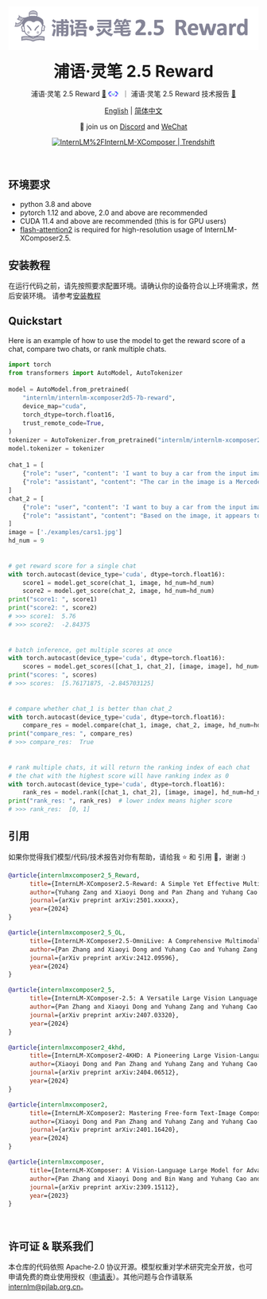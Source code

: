 <p align="center">
    <img src="assets/logo_cn.png" width="650"/>
</p>
<p align="center">
    <b><font size="6"> 浦语·灵笔 2.5 Reward</font></b>
</p>


<div align="center">
        浦语·灵笔 2.5 Reward <a href="https://huggingface.co/internlm/internlm-xcomposer2d5-7b-reward">🤗</a> <a href="https://modelscope.cn/models/Shanghai_AI_Laboratory/internlm-xcomposer2d5-7b-reward"><img src="../assets/modelscope_logo.png" width="20px"></a> &nbsp｜ 浦语·灵笔 2.5 Reward 技术报告 <a href="https://arxiv.org/abs/2501.xxxx">  📄 </a>  
 

[English](./README.md) | [简体中文](./README_CN.md)

</div>

<p align="center">
    👋 join us on <a href="https://discord.gg/xa29JuW87d" target="_blank">Discord</a> and <a href="https://r.vansin.top/?r=internwx" target="_blank">WeChat</a>
</p>

<p align="center">
<a href="https://trendshift.io/repositories/5245" target="_blank"><img src="https://trendshift.io/api/badge/repositories/5245" alt="InternLM%2FInternLM-XComposer | Trendshift" style="width: 250px; height: 55px;" width="250" height="55"/></a>
</p>

<br>

## 环境要求

- python 3.8 and above
- pytorch 1.12 and above, 2.0 and above are recommended
- CUDA 11.4 and above are recommended (this is for GPU users)
- [flash-attention2](https://github.com/Dao-AILab/flash-attention) is required for high-resolution usage of InternLM-XComposer2.5.
  <br>

## 安装教程

在运行代码之前，请先按照要求配置环境。请确认你的设备符合以上环境需求，然后安装环境。 请参考[安装教程](../docs/install.md)

## Quickstart

Here is an example of how to use the model to get the reward score of a chat, compare two chats, or rank multiple chats.

```python
import torch
from transformers import AutoModel, AutoTokenizer

model = AutoModel.from_pretrained(
    "internlm/internlm-xcomposer2d5-7b-reward", 
    device_map="cuda", 
    torch_dtype=torch.float16, 
    trust_remote_code=True,
)
tokenizer = AutoTokenizer.from_pretrained("internlm/internlm-xcomposer2d5-7b-reward", trust_remote_code=True)
model.tokenizer = tokenizer

chat_1 = [
    {"role": "user", "content": 'I want to buy a car from the input image, analyze the advantages and weaknesses.'},
    {"role": "assistant", "content": "The car in the image is a Mercedes-Benz G-Class. This is a luxury SUV known for its ruggedness, off-road capability, and iconic boxy design. Here's an analysis of its advantages and weaknesses: Advantages: Off-road capability: The G-Class is built on a robust ladder frame chassis and has a powerful engine, making it highly capable in off-road conditions. It features a low-range transfer case, locking differentials, and a high ground clearance. Luxury and comfort: Despite its rugged exterior, the G-Class offers a luxurious interior with high-quality materials, comfortable seats, and advanced technology features. Iconic design: The distinctive boxy shape of the G-Class has made it a cult classic. It's instantly recognizable and has a timeless appeal. Strong resale value: Due to its exclusivity and desirability, the G-Class tends to hold its value well over time. Weaknesses: Fuel efficiency: The G-Class is not known for its fuel efficiency, especially with the larger engine options. Ride quality: The firm suspension is designed for off-road performance, which can make the ride a bit bumpy on paved roads. Price: The G-Class is a very expensive vehicle, even for a luxury SUV. Size and maneuverability: The large size of the G-Class can make it challenging to park and maneuver in tight spaces."}
]
chat_2 = [
    {"role": "user", "content": 'I want to buy a car from the input image, analyze the advantages and weaknesses.'},
    {"role": "assistant", "content": "Based on the image, it appears to be a Ferrari F8 Tributo. Advantages: Performance: Ferraris are renowned for their exceptional performance. The F8 Tributo is no exception, boasting a powerful twin-turbocharged V8 engine that delivers exhilarating acceleration and top speed. Handling: Ferraris are known for their precise handling and agility. The F8 Tributo continues this tradition, with advanced aerodynamics and sophisticated suspension systems ensuring a thrilling driving experience. Design: Ferrari is synonymous with iconic and head-turning designs. The F8 Tributo is a testament to this, featuring sleek lines, aggressive styling, and a captivating presence. Exclusivity: Owning a Ferrari is a status symbol. It represents luxury, exclusivity, and a passion for high-performance automobiles. Weaknesses: Price: Ferraris come with a hefty price tag. The F8 Tributo is no exception, making it an investment for those with significant financial resources. Fuel Efficiency: High-performance sports cars like the F8 Tributo are not known for their fuel efficiency. You can expect lower miles per gallon compared to everyday vehicles. Maintenance Costs: Owning a Ferrari comes with associated maintenance costs, which can be higher than those for regular cars. Practicality: The F8 Tributo is primarily a two-seater sports car, making it less practical for everyday use or carrying passengers. Ride Comfort: While the F8 Tributo offers a thrilling driving experience, its stiff suspension might not be ideal for long-distance comfort."}
]
image = ['./examples/cars1.jpg']
hd_num = 9


# get reward score for a single chat
with torch.autocast(device_type='cuda', dtype=torch.float16):
    score1 = model.get_score(chat_1, image, hd_num=hd_num)
    score2 = model.get_score(chat_2, image, hd_num=hd_num)
print("score1: ", score1)
print("score2: ", score2)
# >>> score1:  5.76
# >>> score2:  -2.84375


# batch inference, get multiple scores at once
with torch.autocast(device_type='cuda', dtype=torch.float16):
    scores = model.get_scores([chat_1, chat_2], [image, image], hd_num=hd_num)
print("scores: ", scores)
# >>> scores:  [5.76171875, -2.845703125]


# compare whether chat_1 is better than chat_2
with torch.autocast(device_type='cuda', dtype=torch.float16):
    compare_res = model.compare(chat_1, image, chat_2, image, hd_num=hd_num)
print("compare_res: ", compare_res)
# >>> compare_res:  True


# rank multiple chats, it will return the ranking index of each chat
# the chat with the highest score will have ranking index as 0
with torch.autocast(device_type='cuda', dtype=torch.float16):
    rank_res = model.rank([chat_1, chat_2], [image, image], hd_num=hd_num)
print("rank_res: ", rank_res)  # lower index means higher score
# >>> rank_res:  [0, 1]  
```

## 引用

如果你觉得我们模型/代码/技术报告对你有帮助，请给我 ⭐ 和 引用 📝，谢谢 :)

```BibTeX
@article{internlmxcomposer2_5_Reward,
      title={InternLM-XComposer2.5-Reward: A Simple Yet Effective Multi-Modal Reward Model}, 
      author={Yuhang Zang and Xiaoyi Dong and Pan Zhang and Yuhang Cao and Ziyu Liu and Shengyuan Ding and Shenxi Wu and Yubo Ma and Haodong Duan and Wenwei Zhang and Kai Chen and Dahua Lin and Jiaqi Wang},
      journal={arXiv preprint arXiv:2501.xxxxx},
      year={2024}
}
```

```BibTeX
@article{internlmxcomposer2_5_OL,
      title={InternLM-XComposer2.5-OmniLive: A Comprehensive Multimodal System for Long-term Streaming Video and Audio Interactions}, 
      author={Pan Zhang and Xiaoyi Dong and Yuhang Cao and Yuhang Zang and Rui Qian and Xilin Wei and Lin Chen and Yifei Li and Junbo Niu and Shuangrui Ding and Qipeng Guo and Haodong Duan and Xin Chen and Han Lv and Zheng Nie and Min Zhang and Bin Wang and Wenwei Zhang and Xinyue Zhang and Jiaye Ge and Wei Li and Jingwen Li and Zhongying Tu and Conghui He and Xingcheng Zhang and Kai Chen and Yu Qiao and Dahua Lin and Jiaqi Wang},
      journal={arXiv preprint arXiv:2412.09596},
      year={2024}
}
```

```BibTeX
@article{internlmxcomposer2_5,
      title={InternLM-XComposer-2.5: A Versatile Large Vision Language Model Supporting Long-Contextual Input and Output}, 
      author={Pan Zhang and Xiaoyi Dong and Yuhang Zang and Yuhang Cao and Rui Qian and Lin Chen and Qipeng Guo and Haodong Duan and Bin Wang and Linke Ouyang and Songyang Zhang and Wenwei Zhang and Yining Li and Yang Gao and Peng Sun and Xinyue Zhang and Wei Li and Jingwen Li and Wenhai Wang and Hang Yan and Conghui He and Xingcheng Zhang and Kai Chen and Jifeng Dai and Yu Qiao and Dahua Lin and Jiaqi Wang},
      journal={arXiv preprint arXiv:2407.03320},
      year={2024}
}
```

```BibTeX
@article{internlmxcomposer2_4khd,
      title={InternLM-XComposer2-4KHD: A Pioneering Large Vision-Language Model Handling Resolutions from 336 Pixels to 4K HD},
      author={Xiaoyi Dong and Pan Zhang and Yuhang Zang and Yuhang Cao and Bin Wang and Linke Ouyang and Songyang Zhang and Haodong Duan and Wenwei Zhang and Yining Li and Hang Yan and Yang Gao and Zhe Chen and Xinyue Zhang and Wei Li and Jingwen Li and Wenhai Wang and Kai Chen and Conghui He and Xingcheng Zhang and Jifeng Dai and Yu Qiao and Dahua Lin and Jiaqi Wang},
      journal={arXiv preprint arXiv:2404.06512},
      year={2024}
}
```

```BibTeX
@article{internlmxcomposer2,
      title={InternLM-XComposer2: Mastering Free-form Text-Image Composition and Comprehension in Vision-Language Large Model},
      author={Xiaoyi Dong and Pan Zhang and Yuhang Zang and Yuhang Cao and Bin Wang and Linke Ouyang and Xilin Wei and Songyang Zhang and Haodong Duan and Maosong Cao and Wenwei Zhang and Yining Li and Hang Yan and Yang Gao and Xinyue Zhang and Wei Li and Jingwen Li and Kai Chen and Conghui He and Xingcheng Zhang and Yu Qiao and Dahua Lin and Jiaqi Wang},
      journal={arXiv preprint arXiv:2401.16420},
      year={2024}
}
```

```BibTeX
@article{internlmxcomposer,
      title={InternLM-XComposer: A Vision-Language Large Model for Advanced Text-image Comprehension and Composition},
      author={Pan Zhang and Xiaoyi Dong and Bin Wang and Yuhang Cao and Chao Xu and Linke Ouyang and Zhiyuan Zhao and Shuangrui Ding and Songyang Zhang and Haodong Duan and Wenwei Zhang and Hang Yan and Xinyue Zhang and Wei Li and Jingwen Li and Kai Chen and Conghui He and Xingcheng Zhang and Yu Qiao and Dahua Lin and Jiaqi Wang},
      journal={arXiv preprint arXiv:2309.15112},
      year={2023}
}
```

<br>

## 许可证 & 联系我们

本仓库的代码依照 Apache-2.0 协议开源。模型权重对学术研究完全开放，也可申请免费的商业使用授权（[申请表](https://wj.qq.com/s2/12725412/f7c1/)）。其他问题与合作请联系 <internlm@pjlab.org.cn>。
